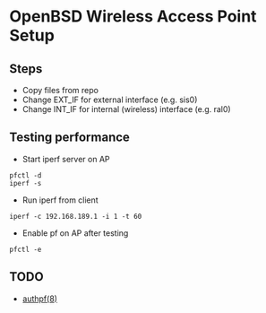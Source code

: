 # OpenBSD Wireless Access Point Setup

## Steps

* Copy files from repo
* Change EXT_IF for external interface (e.g. sis0)
* Change INT_IF for internal (wireless) interface (e.g. ral0)

## Testing performance

* Start iperf server on AP
```
pfctl -d
iperf -s 
```
* Run iperf from client
```
iperf -c 192.168.189.1 -i 1 -t 60
```
* Enable pf on AP after testing
```
pfctl -e
```

## TODO

* [authpf(8)](https://www.openbsd.org/faq/pf/authpf.html)
